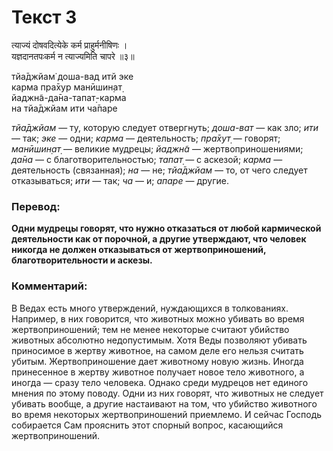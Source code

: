# Текст 3

त्याज्यं दोषवदित्येके कर्म प्राहुर्मनीषिणः ।  
यज्ञदानतपःकर्म न त्याज्यमिति चापरे ॥३॥

тйа̄джйам̇ доша-вад итй эке  
карма пра̄хур манӣшин̣ат̣  
йаджн̃а-да̄на-тапат̣-карма  
на тйа̄джйам ити ча̄паре

_тйа̄джйам_ — ту, которую следует отвергнуть; _доша-ват_ — как зло; _ити_ — так; _эке_ — одни; _карма_ — деятельность; _пра̄хут̣_ — говорят; _манӣшин̣ат̣_ — великие мудрецы; _йаджн̃а_ — жертвоприношениями; _да̄на_ — с благотворительностью; _тапат̣_ — с аскезой; _карма_ — деятельность (связанная); _на_ — не; _тйа̄джйам_ — то, от чего следует отказываться; _ити_ — так; _ча_ — и; _апаре_ — другие.

### Перевод:

**Одни мудрецы говорят, что нужно отказаться от любой кармической деятельности как от порочной, а другие утверждают, что человек никогда не должен отказываться от жертвоприношений, благотворительности и аскезы.**

### Комментарий:

В Ведах есть много утверждений, нуждающихся в толкованиях. Например, в них говорится, что животных можно убивать во время жертвоприношений; тем не менее некоторые считают убийство животных абсолютно недопустимым. Хотя Веды позволяют убивать приносимое в жертву животное, на самом деле его нельзя считать убитым. Жертвоприношение дает животному новую жизнь. Иногда принесенное в жертву животное получает новое тело животного, а иногда — сразу тело человека. Однако среди мудрецов нет единого мнения по этому поводу. Одни из них говорят, что животных не следует убивать вообще, а другие настаивают на том, что убийство животного во время некоторых жертвоприношений приемлемо. И сейчас Господь собирается Сам прояснить этот спорный вопрос, касающийся жертвоприношений.